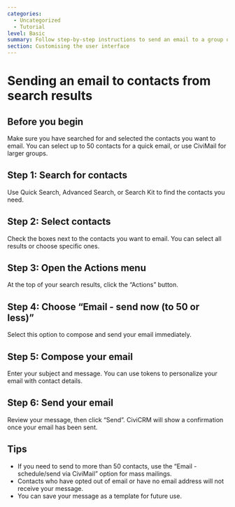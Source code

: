```yaml
---
categories:
  - Uncategorized
  - Tutorial
level: Basic
summary: Follow step-by-step instructions to send an email to a group of contacts from your search results in CiviCRM.
section: Customising the user interface
---
```


# Sending an email to contacts from search results

## Before you begin

Make sure you have searched for and selected the contacts you want to email. You can select up to 50 contacts for a quick email, or use CiviMail for larger groups.

## Step 1: Search for contacts

Use Quick Search, Advanced Search, or Search Kit to find the contacts you need.

## Step 2: Select contacts

Check the boxes next to the contacts you want to email. You can select all results or choose specific ones.

## Step 3: Open the Actions menu

At the top of your search results, click the “Actions” button.

## Step 4: Choose “Email - send now (to 50 or less)”

Select this option to compose and send your email immediately.

## Step 5: Compose your email

Enter your subject and message. You can use tokens to personalize your email with contact details.

## Step 6: Send your email

Review your message, then click “Send”. CiviCRM will show a confirmation once your email has been sent.

## Tips

- If you need to send to more than 50 contacts, use the “Email - schedule/send via CiviMail” option for mass mailings.
- Contacts who have opted out of email or have no email address will not receive your message.
- You can save your message as a template for future use.

